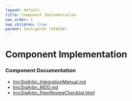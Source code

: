 ```yaml
---
layout: default
title: Component Implementation
nav_order: 1
has_children: true
parent: ImcSigArbn (SF063A)
---
```

# Component Implementation
### Component Documentation

- [ImcSigArbn_IntegrationManual.md](doc/ImcSigArbn_IntegrationManual.md)
- [ImcSigArbn_MDD.md](doc/ImcSigArbn_MDD.md)
- [ImcSigArbn_PeerReviewChecklist.html](doc/ImcSigArbn_PeerReviewChecklist.html)

